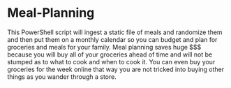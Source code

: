 # Meal-Planning
This PowerShell script will ingest a static file of meals and randomize them and then put them on a monthly calendar so you can budget and plan for groceries and meals for your family.  Meal planning saves huge $$$ because you will buy all of your groceries ahead of time and will not be stumped as to what to cook and when to cook it.  You can even buy your groceries for the week online that way you are not tricked into buying other things as you wander through a store.
